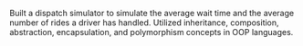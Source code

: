 Built a dispatch simulator to simulate the average wait time and the average number of rides a driver has handled.
Utilized inheritance, composition, abstraction, encapsulation, and polymorphism concepts in OOP languages.
